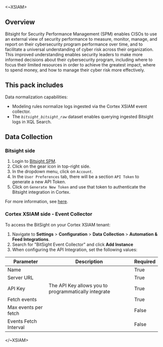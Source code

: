 <~XSIAM>

## Overview

Bitsight for Security Performance Management (SPM) enables CISOs to use an external view of security performance to measure, monitor, manage, and report on their cybersecurity program performance over time, and to facilitate a universal understanding of cyber risk across their organization. This improved understanding enables security leaders to make more informed decisions about their cybersecurity program, including where to focus their limited resources in order to achieve the greatest impact, where to spend money, and how to manage their cyber risk more effectively.

## This pack includes

Data normalization capabilities:

* Modeling rules normalize logs ingested via the Cortex XSIAM event collector.
* The *`bitsight_bitsight_raw`* dataset enables querying ingested Bitsight logs in XQL Search.

## Data Collection

### Bitsight side

1. Login to [Bitsight SPM](https://service.bitsighttech.com/app/spm/).
2. Click on the gear icon in top-right side.
3. In the dropdown menu, click on `Account`.
4. In the `User Preferences` tab, there will be a section `API Token` to generate a new API Token.
5. Click on `Generate New Token` and use that token to authenticate the Bitsight integration in Cortex.

For more information, see [here](https://help.bitsighttech.com/hc/en-us).

### Cortex XSIAM side - Event Collector

To access the BitSight on your Cortex XSIAM tenant:

1. Navigate to **Settings** > **Configuration** > **Data Collection** > **Automation & Feed Integrations**.
2. Search for "BitSight Event Collector" and click **Add Instance**
3. When configuring the API Integration, set the following values:

| **Parameter** | **Description** | **Required** |
| --- | --- | --- |
| Name | | True |
| Server URL | | True |
| API Key | The API Key allows you to programmatically integrate | True |
| Fetch events | | True |
| Max events per fetch | | False |
| Events Fetch Interval | | False |

####

</~XSIAM>
